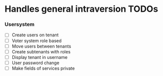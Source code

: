# Handles general intraversion TODOs

### Usersystem

- [ ] Create users on tenant
- [ ] Voter system role based
- [ ] Move users between tenants
- [ ] Create subtenants with roles
- [ ] Display tenant in username
- [ ] User password change
- [ ] Make fields of services private